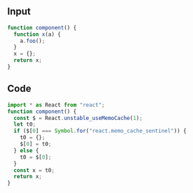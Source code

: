 
## Input

```javascript
function component() {
  function x(a) {
    a.foo();
  }
  x = {};
  return x;
}

```

## Code

```javascript
import * as React from "react";
function component() {
  const $ = React.unstable_useMemoCache(1);
  let t0;
  if ($[0] === Symbol.for("react.memo_cache_sentinel")) {
    t0 = {};
    $[0] = t0;
  } else {
    t0 = $[0];
  }
  const x = t0;
  return x;
}

```
      